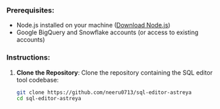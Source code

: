 ### Prerequisites:
- Node.js installed on your machine ([Download Node.js](https://nodejs.org/))
- Google BigQuery and Snowflake accounts (or access to existing accounts)

### Instructions:

1. **Clone the Repository**:
   Clone the repository containing the SQL editor tool codebase:
   ```bash
   git clone https://github.com/neeru0713/sql-editor-astreya
   cd sql-editor-astreya

